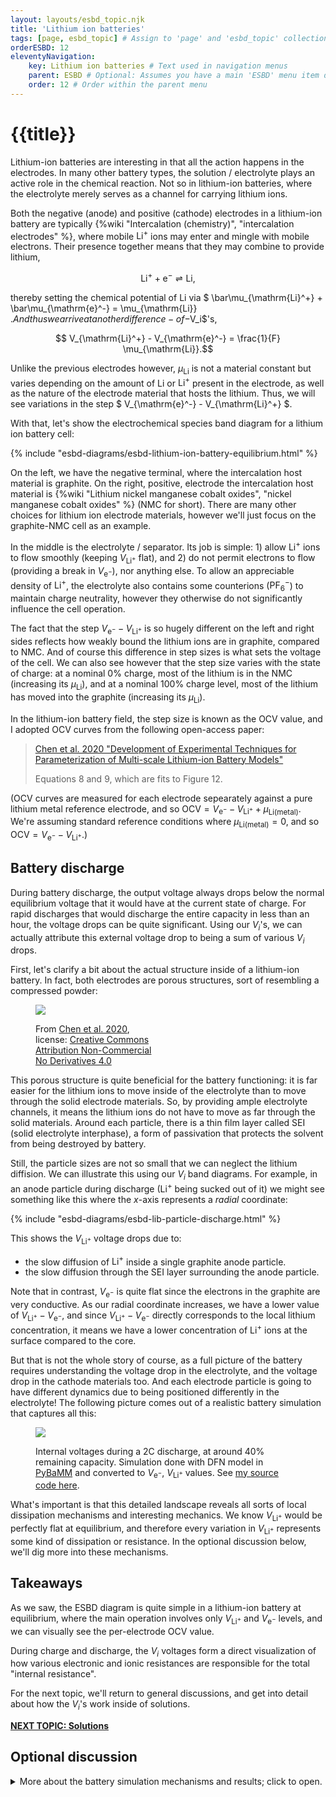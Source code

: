 ```yaml
---
layout: layouts/esbd_topic.njk
title: 'Lithium ion batteries'
tags: [page, esbd_topic] # Assign to 'page' and 'esbd_topic' collections
orderESBD: 12
eleventyNavigation:
    key: Lithium ion batteries # Text used in navigation menus
    parent: ESBD # Optional: Assumes you have a main 'ESBD' menu item defined elsewhere
    order: 12 # Order within the parent menu
---
```


# {{title}}

Lithium-ion batteries are interesting in that all the action happens in the electrodes. In many other battery types, the solution / electrolyte plays an active role in the chemical reaction. Not so in lithium-ion batteries, where the electrolyte merely serves as a channel for carrying lithium ions.

Both the negative (anode) and positive (cathode) electrodes in a lithium-ion battery are typically {%wiki "Intercalation (chemistry)", "intercalation electrodes" %}, where mobile $\mathrm{Li}^+$ ions may enter and mingle with mobile electrons. Their presence together means that they may combine to provide lithium,

$$ \mathrm{Li}^+ + \mathrm{e}^- \rightleftharpoons \mathrm{Li} , $$

thereby setting the chemical potential of $\mathrm{Li}$ via $ \bar\mu_{\mathrm{Li}^+} + \bar\mu_{\mathrm{e}^-} = \mu_{\mathrm{Li}} $. And thus we arrive at another difference-of-$V_i$'s, 

$$ V_{\mathrm{Li}^+} - V_{\mathrm{e}^-} =  \frac{1}{F} \mu_{\mathrm{Li}}.$$

Unlike the previous electrodes however, $\mu_{\mathrm{Li}}$ is not a material constant but varies depending on the amount of $\mathrm{Li}$ or $\mathrm{Li}^+$ present in the electrode, as well as the nature of the electrode material that hosts the lithium. Thus, we will see variations in the step $ V_{\mathrm{e}^-} - V_{\mathrm{Li}^+} $.

With that, let's show the electrochemical species band diagram for a lithium ion battery cell:

{% include "esbd-diagrams/esbd-lithium-ion-battery-equilibrium.html" %}

On the left, we have the negative terminal, where the intercalation host material is graphite. On the right, positive, electrode the intercalation host material is {%wiki "Lithium nickel manganese cobalt oxides", "nickel manganese cobalt oxides" %} (NMC for short). There are many other choices for lithium ion electrode materials, however we'll just focus on the graphite-NMC cell as an example.

In the middle is the electrolyte / separator. Its job is simple: 1) allow $\mathrm{Li}^+$ ions to flow smoothly (keeping $V_{\mathrm{Li}^+}$ flat), and 2) do not permit electrons to flow (providing a break in $V_{\mathrm{e}^-}$), nor anything else. To allow an appreciable density of $\mathrm{Li}^+$, the electrolyte also contains some counterions ($\mathrm{PF}_6^-$) to maintain charge neutrality, however they otherwise do not significantly influence the cell operation.

The fact that the step $V_{\mathrm{e}^-} - V_{\mathrm{Li}^+}$ is so hugely different on the left and right sides reflects how weakly bound the lithium ions are in graphite, compared to NMC. And of course this difference in step sizes is what sets the voltage of the cell. We can also see however that the step size varies with the state of charge: at a nominal 0% charge, most of the lithium is in the NMC (increasing its $\mu_{\mathrm{Li}}$), and at a nominal 100% charge level, most of the lithium has moved into the graphite (increasing its $\mu_{\mathrm{Li}}$).

In the lithium-ion battery field, the step size is known as the OCV value, and I adopted OCV curves from the following open-access paper:

> [Chen et al. 2020 "Development of Experimental Techniques for Parameterization of Multi-scale Lithium-ion Battery Models"](https://dx.doi.org/10.1149/1945-7111/ab9050)
>
> Equations 8 and 9, which are fits to Figure 12.

(OCV curves are measured for each electrode sepearately against a pure lithium metal reference electrode, and so $\mathrm{OCV} = V_{\mathrm{e}^-} - V_{\mathrm{Li}^+} + \mu_{\mathrm{Li(metal)}}$. We're assuming standard reference conditions where $\mu_{\mathrm{Li(metal)}}=0$, and so $\mathrm{OCV} = V_{\mathrm{e}^-} - V_{\mathrm{Li}^+}$.)

## Battery discharge

During battery discharge, the output voltage always drops below the normal equilibrium voltage that it would have at the current state of charge. For rapid discharges that would discharge the entire capacity in less than an hour, the voltage drops can be quite significant. Using our $V_i$'s, we can actually attribute this external voltage drop to being a sum of various $V_i$ drops.

First, let's clarify a bit about the actual structure inside of a lithium-ion battery. In fact, both electrodes are porous structures, sort of resembling a compressed powder:

<figure class="demo-container" style="max-width: 200px">
<img src="/esbd/img/chen2020_fig1_schematic.jpg" style="max-width:100%"/>

<figcaption>

From [Chen et al. 2020](https://dx.doi.org/10.1149/1945-7111/ab9050), license: [Creative Commons Attribution Non-Commercial No Derivatives 4.0](http://creativecommons.org/licenses/by-nc-nd/4.0/)

</figcaption>
</figure>

This porous structure is quite beneficial for the battery functioning: it is far easier for the lithium ions to move inside of the electrolyte than to move through the solid electrode materials. So, by providing ample electrolyte channels, it means the lithium ions do not have to move as far through the solid materials. Around each particle, there is a thin film layer called SEI (solid electrolyte interphase), a form of passivation that protects the solvent from being destroyed by battery.

Still, the particle sizes are not so small that we can neglect the lithium diffision. We can illustrate this using our $V_i$ band diagrams. For example, in an anode particle during discharge ($\mathrm{Li}^+$ being sucked out of it) we might see something like this where the $x$-axis represents a *radial* coordinate:

{% include "esbd-diagrams/esbd-lib-particle-discharge.html" %}

This shows the $V_{\mathrm{Li}^+}$ voltage drops due to:

* the slow diffusion of $\mathrm{Li}^+$ inside a single graphite anode particle.
* the slow diffusion through the SEI layer surrounding the anode particle.

Note that in contrast, $V_{\mathrm{e}^-}$ is quite flat since the electrons in the graphite are very conductive. As our radial coordinate increases, we have a lower value of $V_{\mathrm{Li}^+} - V_{\mathrm{e}^-}$, and since $V_{\mathrm{Li}^+} - V_{\mathrm{e}^-}$ directly corresponds to the local lithium concentration, it means we have a lower concentration of $\mathrm{Li}^+$ ions at the surface compared to the core.

But that is not the whole story of course, as a full picture of the battery requires understanding the voltage drop in the electrolyte, and the voltage drop in the cathode materials too. And each electrode particle is going to have different dynamics due to being positioned differently in the electrolyte! The following picture comes out of a realistic battery simulation that captures all this:

<figure class="demo-container" style="max-width: 400px">
<img src="/esbd/img/PyBaMM_DFN_V_Li_cathodetoo.svg" style="max-width:100%"/>

<figcaption>

Internal voltages during a 2C discharge, at around 40% remaining capacity. Simulation done with DFN model in [PyBaMM](https://pybamm.org/) and converted to $V_{\mathrm{e}^-}$, $V_{\mathrm{Li}^+}$ values.
See [my source code here](https://gist.github.com/markblundeberg/b7dbaeb80ae5e69350701feeeb27bb91).

</figcaption>
</figure>

What's important is that this detailed landscape reveals all sorts of local dissipation mechanisms and interesting mechanics. We know $V_{\mathrm{Li}^+}$ would be perfectly flat at equilibrium, and therefore every variation in $V_{\mathrm{Li}^+}$ represents some kind of dissipation or resistance. In the optional discussion below, we'll dig more into these mechanisms.

## Takeaways

As we saw, the ESBD diagram is quite simple in a lithium-ion battery at equilibrium, where the main operation involves only $V_{\mathrm{Li}^+}$ and $V_{\mathrm{e}^-}$ levels, and we can visually see the per-electrode OCV value.

During charge and discharge, the $V_i$ voltages form a direct visualization of how various electronic and ionic resistances are responsible for the total "internal resistance".

For the next topic, we'll return to general discussions, and get into detail about how the $V_i$'s work inside of solutions.

[**NEXT TOPIC: Solutions**](../solutions/)

## Optional discussion

<details>
<summary>
More about the battery simulation mechanisms and results; click to open.
</summary>

The higher the discharge rate, the more serious the various voltage drops become. I simulated a battery being discharged at a quite high rate "2C", meaning it will go from 100% to 0% charge level in just 30 minutes, which is quite fast.

Let's zoom in on the $V_{\mathrm{Li}^+}$ variations:

<figure class="demo-container" style="max-width: 400px">
<img src="/esbd/img/PyBaMM_DFN_V_Li.svg" style="max-width:100%"/>
</figure>

Again, these are a snapshot taken midway through this discharge process, when about 40% of the capacity is remaining.

### Anode

At the leftmost part of the plot, we see that $V_{\mathrm{Li}^+}$ is equal between the core and surface of the particles. This indicates that these graphite particles have a uniform lithiation; they have been barely used at all yet.

As we move more right, we see the surface $V_{\mathrm{Li}^+}$ drop quickly, indicating that the graphite particles there are being heavily delithiated. And finally as we approach the separator, we see that even the core $V_{\mathrm{Li}^+}$ level has dropped, indicating that these particles are being fully depleted.

We see a roughly constant gap between $V_{\mathrm{Li}^+}$ on the surface and $V_{\mathrm{Li}^+}$ in the electrolyte, even with the particles that are barely used yet. This is because the model uses an "activation" type of equation for the $\mathrm{Li}^+$ moving between the particle and electrolyte. Thus, even a tiny $\mathrm{Li}^+$ current out of the graphite corresponds to a significant $V_{\mathrm{Li}^+}$ step, and a slight increase in $V_{\mathrm{Li}^+}$ gives a much larger current.

### Electrolyte

We see significant gradients in $V_{\mathrm{Li}^+}$ in the electrolyte because these dissolved lithium ions have to work their way through the narrow and twisty spaces between the particles in the electrolyte material. We do see $V_{\mathrm{Li}^+}$ flatten out in the middle separator region however. Even though the separator is a porous material, its pores are bigger and let the lithium ions pass more easily.

Another aspect (that is not very visible) is a concentration gradient in the $\mathrm{Li}^+$ ions in the electrolyte, which further reduces the electrolyte conductivity on the cathode side. This is not solely due to the $\mathrm{Li}^+$ ions behaviour, but rather has to do with a depletion of the more mobile counterion ($\mathrm{PF_6}^-$). We will talk about this two-ion transport effect in a later topic.

### Cathode

Unlike the anode, here we do not see any part of the electrode being 'untouched'. Instead, there is a vast difference in $V_{\mathrm{Li}^+}$ between surface and core, indicating very slow diffusion inside each particle. As a consequence, the near-separator cathode particles have basically had their surfaces become fully lithiated, and they are letting lithium go past them accordingly.

### Charging

During charging, we see many of these voltage drops happen, only in reverse. And something else can happen, which is that if $V_{\mathrm{Li}^+}$ rises above $V_{\mathrm{e}^-}$ then it is thermodynamically favourable ($\mu_{\mathrm{Li}} > \mu_{\mathrm{Li(metal)}}$) to precipitate out solid lithium metal! This is known as "lithium plating" and is a serious problem that limits fast charging. Typically, the lithium precipitates as needles and dendrites. Only some of the precipitated lithium is able to re-dissolve later on, as any chunk of lithium that becomes electronically disconnected becomes "dead lithium" with its internal $V_{\mathrm{e}^-}$ and $V_{\mathrm{Li}^+}$ falling down to the ambient electrolyte value of $V_{\mathrm{Li}^+}$.

</details>
